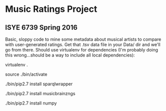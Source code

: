 # Music Ratings Project
## ISYE 6739 Spring 2016

Basic, sloppy code to mine some metadata about musical artists to compare with user-generated ratings. Get that .tsv data file in your Data/ dir and we'll go from there.
Should use virtualenv for dependencies (I'm probably doing this wrong...should be a way to include all local dependencies):

virtualenv .

source ./bin/activate

./bin/pip2.7 install sparqlwrapper

./bin/pip2.7 install musicbrainzngs

./bin/pip2.7 install numpy
